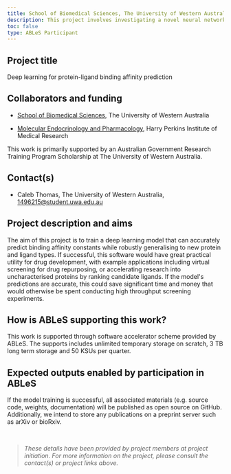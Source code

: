 ```yaml
---
title: School of Biomedical Sciences, The University of Western Australia.
description: This project involves investigating a novel neural network architecture for predicting protein-ligand binding affinity constants with potentially improved accuracy and generalisation compared to previous methods.
toc: false
type: ABLeS Participant
---
```


## Project title

Deep learning for protein-ligand binding affinity prediction

## Collaborators and funding

- [School of Biomedical Sciences](https://www.uwa.edu.au/schools/biomedical-sciences), The University of Western Australia

- [Molecular Endocrinology and Pharmacology](https://perkins.org.au/research/labs/cmm-program/molecular-endocrinology-and-pharmacology-overview/), Harry Perkins Institute of Medical Research

This work is primarily supported by an Australian Government Research Training Program Scholarship at The University of Western Australia.

## Contact(s)

- Caleb Thomas, The University of Western Australia, <1496215@student.uwa.edu.au>

## Project description and aims

The aim of this project is to train a deep learning model that can accurately predict binding affinity constants while robustly generalising to new protein and ligand types. If successful, this software would have great practical utility for drug development, with example applications including virtual screening for drug repurposing, or accelerating research into uncharacterised proteins by ranking candidate ligands. If the model's predictions are accurate, this could save significant time and money that would otherwise be spent conducting high throughput screening experiments.

## How is ABLeS supporting this work?

This work is supported through software accelerator scheme provided by ABLeS. The supports includes unlimited temporary storage on scratch, 3 TB long term storage and 50 KSUs per quarter.

## Expected outputs enabled by participation in ABLeS

If the model training is successful, all associated materials (e.g. source code, weights, documentation) will be published as open source on GitHub. Additionally, we intend to store any publications on a preprint server such as arXiv or bioRxiv.

<br/>

> _These details have been provided by project members at project initiation. For more information on the project, please consult the contact(s) or project links above._
